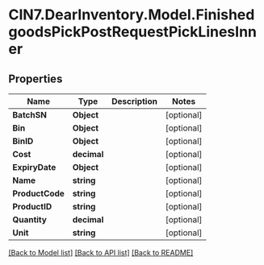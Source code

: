 # CIN7.DearInventory.Model.FinishedgoodsPickPostRequestPickLinesInner

## Properties

| Name            | Type        | Description | Notes      |
| --------------- | ----------- | ----------- | ---------- |
| **BatchSN**     | **Object**  |             | [optional] |
| **Bin**         | **Object**  |             | [optional] |
| **BinID**       | **Object**  |             | [optional] |
| **Cost**        | **decimal** |             | [optional] |
| **ExpiryDate**  | **Object**  |             | [optional] |
| **Name**        | **string**  |             | [optional] |
| **ProductCode** | **string**  |             | [optional] |
| **ProductID**   | **string**  |             | [optional] |
| **Quantity**    | **decimal** |             | [optional] |
| **Unit**        | **string**  |             | [optional] |

[[Back to Model list]](../README.md#documentation-for-models) [[Back to API list]](../README.md#documentation-for-api-endpoints) [[Back to README]](../README.md)
